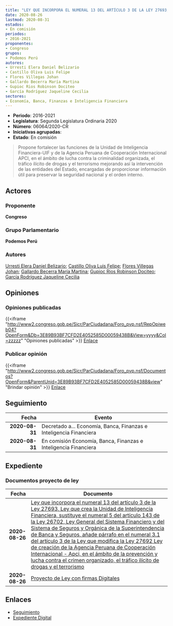 ```yaml
---
title: "LEY QUE INCORPORA EL NUMERAL 13 DEL ARTÍCULO 3 DE LA LEY 27693, LEY QUE CREA LA UNIDAD DE INTELIGENCIA FINANCIERA, SUSTITUYE EL NUMERAL 5 DEL ARTÍCULO 143 DE LA LEY 26702, LEY GENERAL DEL SISTEMA FINANCIERO Y DEL SISTEMA DE SEGUROS Y ORGÁNICA DE LA SUPERINTENDENCIA DE BANCA Y SEGUROS, AÑADE PÁRRAFO EN EL NUMERAL 3.1 DEL ARTÍCULO 3 DE LA LEY QUE MODIFICA LA LEY 27692 LEY DE CREACIÓN DE LA AGENCIA PERUANA DE COOPERACIÓN INTERNACIONAL-APCI, EN EL ÁMBITO DE LA PREVENCIÓN Y LUCHA CONTRA EL CRIMEN ORGANIZADO, EL TRÁFICO ILÍCITO DE DROGAS Y EL TERRORISMO"
date: 2020-08-26
lastmod: 2020-08-31
estados:
- En comisión
periodos:
- 2016-2021
proponentes:
- Congreso
grupos:
- Podemos Perú
autores:
- Urresti Elera Daniel Belizario
- Castillo Oliva Luis Felipe
- Flores Villegas Johan
- Gallardo Becerra María Martina
- Gupioc Rios Robinson Dociteo
- García Rodríguez Jaqueline Cecilia
sectores:
- Economía, Banca, Finanzas e Inteligencia Financiera
---
```

- **Periodo**: 2016-2021
- **Legislatura**: Segunda Legislatura Ordinaria 2020
- **Número**: 06064/2020-CR
- **Iniciativas agrupadas**: 
- **Estado**: En comisión

> Propone fortalecer las funciones de la Unidad de Inteligencia Financiera-UIF y de la Agencia Peruana de Cooperación Internacional APCI, en el ámbito de lucha contra la criminalidad organizada, el tráfico ilícito de drogas y el terrorismo mejorando así la intervención de las entidades del Estado, encargadas de proporcionar información útil para preservar la seguridad nacional y el orden interno.


## Actores

### Proponente

**Congreso**

### Grupo Parlamentario

**Podemos Perú**

### Autores

[Urresti Elera Daniel Belizario](mailto:mailto:durresti@congreso.gob.pe); [Castillo Oliva Luis Felipe](mailto:mailto:lcastilloo@congreso.gob.pe); [Flores Villegas Johan](mailto:mailto:jfloresv@congreso.gob.pe); [Gallardo Becerra María Martina](mailto:mailto:mgallardo@congreso.gob.pe); [Gupioc Rios Robinson Dociteo](mailto:mailto:rgupioc@congreso.gob.pe); [García Rodríguez Jaqueline Cecilia](mailto:mailto:jgarciar@congreso.gob.pe)

## Opiniones

### Opiniones publicadas

{{<iframe "http://www2.congreso.gob.pe/Sicr/ParCiudadana/Foro_pvp.nsf/RepOpiweb04?OpenForm&Db=3E89B93BF7CFD2E4052585D00059438B&View=yyyy&Col=zzzzz" "Opiniones publicadas" >}}
[Enlace](http://www2.congreso.gob.pe/Sicr/ParCiudadana/Foro_pvp.nsf/RepOpiweb04?OpenForm&Db=3E89B93BF7CFD2E4052585D00059438B&View=yyyy&Col=zzzzz)

### Publicar opinión

{{<iframe "http://www2.congreso.gob.pe/Sicr/ParCiudadana/Foro_pvp.nsf/Documentos?OpenForm&ParentUnid=3E89B93BF7CFD2E4052585D00059438B&view" "Brindar opinión" >}}
[Enlace](http://www2.congreso.gob.pe/Sicr/ParCiudadana/Foro_pvp.nsf/Documentos?OpenForm&ParentUnid=3E89B93BF7CFD2E4052585D00059438B&view)


## Seguimiento

| Fecha | Evento |
|------:|--------|
| **2020-08-31** | Decretado a... Economía, Banca, Finanzas e Inteligencia Financiera |
| **2020-08-31** | En comisión Economía, Banca, Finanzas e Inteligencia Financiera |

## Expediente

### Documentos proyecto de ley

| Fecha | Documento |
|------:|-----------|
| **2020-08-26** | [Ley que incorpora el numeral 13 del artículo 3 de la Ley 27693, Ley que crea la Unidad de Inteligencia Financiera, sustituye el numeral 5 del artículo 143 de la Ley 26702, Ley General del Sistema Financiero y del Sistema de Seguros y Orgánica de la Superintendencia de Banca y Seguros, añade párrafo en el numeral 3.1 del artículo 3 de la Ley que modifica la Ley 27692 Ley de creación de la Agencia Peruana de Cooperación Internacional - Apci, en el ámbito de la prevención y lucha contra el crimen organizado, el tráfico ilícito de drogas y el terrorismo](http://www.leyes.congreso.gob.pe/Documentos/2016_2021/Proyectos_de_Ley_y_de_Resoluciones_Legislativas/PL06064-20200826.pdf) |
| **2020-08-26** | [Proyecto de Ley con firmas Digitales](http://www.leyes.congreso.gob.pe/Documentos/2016_2021/Proyectos_de_Ley_y_de_Resoluciones_Legislativas/Proyectos_Firmas_digitales/PL06064.pdf) |

## Enlaces

- [Seguimiento](http://www2.congreso.gob.pe/Sicr/TraDocEstProc/CLProLey2016.nsf/f7fff46988ca05b1052578e100829cc7/ca009580713bd1f1052585d00061d114?OpenDocument)
- [Expediente Digital](http://www2.congreso.gob.pe/Sicr/TraDocEstProc/CLProLey2016.nsf/f7fff46988ca05b1052578e100829cc7/ca009580713bd1f1052585d00061d114?OpenDocument&Click=05257FB7005EB655.eb71d0cf91d8294e05256cdf006b5706/$Body/0.1C6C)

